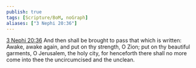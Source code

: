 ```yaml
---
publish: true
tags: [Scripture/BoM, noGraph]
aliases: ["3 Nephi 20:36"]
---
```

[3 Nephi 20:36](https://churchofjesuschrist.org/study/scriptures/bofm/3-ne/20?lang=eng&id=p36#p36) And then shall be brought to pass that which is written: Awake, awake again, and put on thy strength, O Zion; put on thy beautiful garments, O Jerusalem, the holy city, for henceforth there shall no more come into thee the uncircumcised and the unclean.
